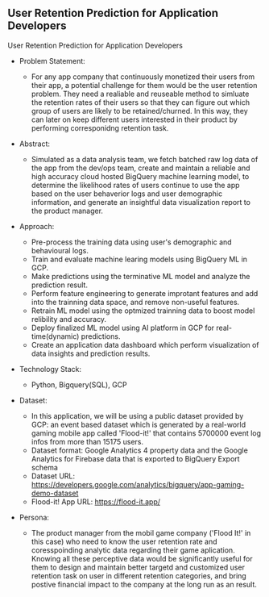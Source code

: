 ## User Retention Prediction for Application Developers

User Retention Prediction for Application Developers

* Problem Statement:

  * For any app company that continuously monetized their users from their app, a potential challenge for them would be the user retention problem. They need a realiable and reuseable method to simluate the retention rates of their users so that they can figure out which group of users are likely to be retained/churned. In this way, they can later on keep different users interested in their product by performing corresponidng retention task.

* Abstract:

  * Simulated as a data analysis team, we fetch batched raw log data of the app from the dev/ops team, create and maintain a reliable and high accuracy cloud hosted BigQuery machine learning model, to determine the likelihood rates of users continue to use the app based on the user behaverior logs and user demographic information, and generate an insightful data visualization report to the product manager.

* Approach:

  * Pre-process the training data using user's demographic and behavioural logs. 
  * Train and evaluate machine learing models using BigQuery ML in GCP.
  * Make predictions using the terminative ML model and analyze the prediction result.
  * Perform feature engineering to generate improtant features and add into the trainning data space, and remove non-useful features.
  * Retrain ML model using the optmized trainning data to boost model relibility and accuracy. 
  * Deploy finalized ML model using AI platform in GCP for real-time(dynamic) predictions.
  * Create an application data dashboard which perform visualization of data insights and prediction results.

* Technology Stack:

  * Python, Bigquery(SQL), GCP

* Dataset:
  * In this application, we will be using a public dataset provided by GCP: an event based dataset which is generated by a real-world gaming mobile app called 'Flood-it!' that contains 5700000 event log infos from more than 15175 users.
  * Dataset format: Google Analytics 4 property data and the Google Analytics for Firebase data that is exported to BigQuery Export schema
  * Dataset URL: https://developers.google.com/analytics/bigquery/app-gaming-demo-dataset
  * Flood-it! App URL: https://flood-it.app/ 

* Persona:
  * The product manager from the mobil game company ('Flood It!' in this case) who need to know the user retention rate and coresspoinding analytic data regarding their game aplication. Knowing all these perceptive data would be significantly useful for them to design and maintain better targetd and customized user retention task on user in different retention categories, and bring postive financial impact to the company at the long run as an result.

